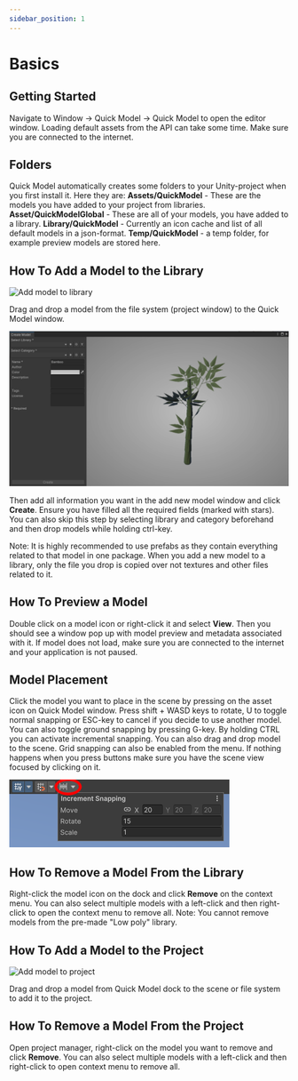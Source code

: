 ```yaml
---
sidebar_position: 1
---
```


# Basics

## Getting Started
Navigate to Window -> Quick Model -> Quick Model to open the editor window.
Loading default assets from the API can take some time. Make sure you are connected to the internet.

## Folders
Quick Model automatically creates some folders to your Unity-project when you first install it. Here they are:
**Assets/QuickModel** - These are the models you have added to your project from libraries.
**Asset/QuickModelGlobal** - These are all of your models, you have added to a library.
**Library/QuickModel** - Currently an icon cache and list of all default models in a json-format.
**Temp/QuickModel** - a temp folder, for example preview models are stored here.

## How To Add a Model to the Library
![Add model to library](./img/addModelToLibrary.png)

Drag and drop a model from the file system (project window) to the Quick Model window.

![Create Model](./img/createModel.png)

Then add all information you want in the add new model window and click **Create**. Ensure you have filled all the required fields (marked with stars). You can also skip this step by selecting library and category beforehand and then drop models while holding ctrl-key.

Note: It is highly recommended to use prefabs as they contain everything related to that model in one package. When you add a new model to a library, only the file you drop is copied over not textures and other files related to it.

## How To Preview a Model
Double click on a model icon or right-click it and select **View**. Then you should see a window pop up with model preview and metadata associated with it.
If model does not load, make sure you are connected to the internet and your application is not paused.

## Model Placement
Click the model you want to place in the scene by pressing on the asset icon on Quick Model window. Press shift + WASD keys to rotate, U to toggle normal snapping or ESC-key to cancel if you decide to use another model.
You can also toggle ground snapping by pressing G-key.
By holding CTRL you can activate incremental snapping. You can also drag and drop model to the scene. Grid snapping can also be enabled from the menu.
If nothing happens when you press buttons make sure you have the scene view focused by clicking on it.

![Incremental snapping](./img/incrementalSnapping.png)

## How To Remove a Model From the Library
Right-click the model icon on the dock and click **Remove** on the context menu.
You can also select multiple models with a left-click and then right-click to open the context menu to remove all.
Note: You cannot remove models from the pre-made "Low poly" library.

## How To Add a Model to the Project
![Add model to project](./img/addModelToProject.png)

Drag and drop a model from Quick Model dock to the scene or file system to add it to the project.

## How To Remove a Model From the Project
Open project manager, right-click on the model you want to remove and click **Remove**.
You can also select multiple models with a left-click and then right-click to open context menu to remove all.
